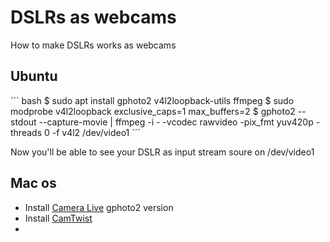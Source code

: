 # DSLRs as webcams

How to make DSLRs works as webcams

## Ubuntu

´´´ bash
$ sudo apt install gphoto2 v4l2loopback-utils ffmpeg
$ sudo modprobe v4l2loopback exclusive_caps=1 max_buffers=2
$ gphoto2 --stdout --capture-movie | ffmpeg -i - -vcodec rawvideo -pix_fmt yuv420p -threads 0 -f v4l2 /dev/video1
´´´

Now you'll be able to see your DSLR as input stream soure on /dev/video1

## Mac os

- Install [Camera Live](https://github.com/v002/v002-Camera-Live/releases/tag/13) gphoto2 version
- Install [CamTwist](http://camtwiststudio.com/download/)
- 
